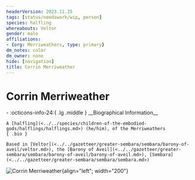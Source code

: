 ```yaml
---
headerVersion: 2023.11.25
tags: [status/needswork/wip, person]
species: halfling
whereabouts: Veltor
gender: male
affiliations:
- {org: Merriweathers, type: primary}
dm_notes: color
dm_owner: none
hide: [navigation]
title: Corrin Merriweather
---
```

# Corrin Merriweather
<div class="grid cards ext-narrow-margin ext-one-column" markdown>
- :octicons-info-24:{ .lg .middle } __Biographical Information__

    A [halfling](<../../species/children-of-the-embodied-gods/halflings/halflings.md>) (he/him), of the Merriweathers  
    { .bio }

    Based in [Veltor](<../../gazetteer/greater-sembara/sembara/barony-of-aveil/veltor.md>), the [Barony of Aveil](<../../gazetteer/greater-sembara/sembara/barony-of-aveil/barony-of-aveil.md>), [Sembara](<../../gazetteer/greater-sembara/sembara/sembara.md>)
</div>


![Corrin Merriweather](../../assets/corrin-merriweather.png){align="left"; width="200"}



